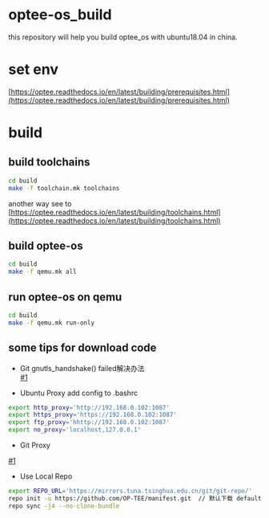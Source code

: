 # optee-os_build
this repository will help you build optee_os with ubuntu18.04 in china.

# set env
[https://optee.readthedocs.io/en/latest/building/prerequisites.html](https://optee.readthedocs.io/en/latest/building/prerequisites.html)

# build 
## build toolchains

```bash
cd build
make -f toolchain.mk toolchains
```
another way see to [https://optee.readthedocs.io/en/latest/building/toolchains.html](https://optee.readthedocs.io/en/latest/building/toolchains.html)

## build optee-os
```bash
cd build
make -f qemu.mk all
```

## run optee-os on qemu
```bash
cd build
make -f qemu.mk run-only
```
## some tips for download code
* Git gnutls_handshake() failed解决办法  
 [#1](https://www.cnblogs.com/ArsenalfanInECNU/p/11327617.html)

* Ubuntu Proxy 
add config to .bashrc
```bash
export http_proxy='http://192.168.0.102:1087'
export https_proxy='https://192.168.0.102:1087'
export ftp_proxy='hhttp://192.168.0.102:1087'
export no_proxy='localhost,127.0.0.1'
```

* Git Proxy  

 [#1](https://baijiahao.baidu.com/s?id=1603409484949165821&wfr=spider&for=pc)

* Use Local Repo
```bash
export REPO_URL='https://mirrors.tuna.tsinghua.edu.cn/git/git-repo/'
repo init -u https://github.com/OP-TEE/manifest.git  // 默认下载 default.xml
repo sync -j4 --no-clone-bundle
```





